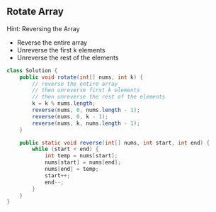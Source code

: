 ## Rotate Array

Hint: Reversing the Array

- Reverse the entire array
- Unreverse the first k elements
- Unreverse the rest of the elements

``` java
class Solution {
    public void rotate(int[] nums, int k) {
        // reverse the entire array
        // then unreverse first k elements
        // then unreverse the rest of the elements
        k = k % nums.length;
        reverse(nums, 0, nums.length - 1);
        reverse(nums, 0, k - 1);
        reverse(nums, k, nums.length - 1);
    }

    public static void reverse(int[] nums, int start, int end) {
        while (start < end) {
            int temp = nums[start];
            nums[start] = nums[end];
            nums[end] = temp;
            start++;
            end--;
        }
    }
}
